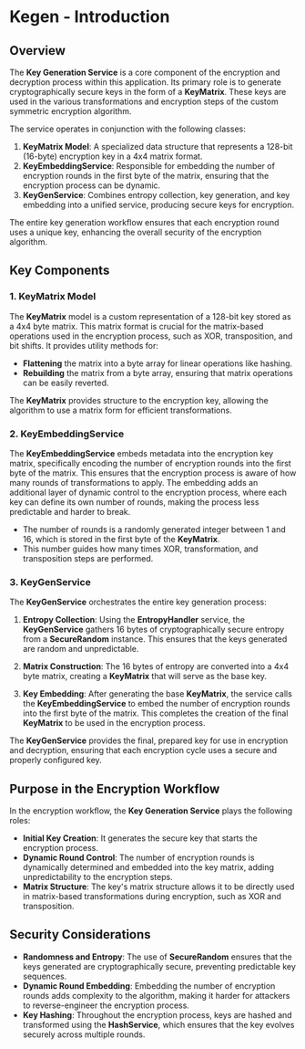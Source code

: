 # Kegen - Introduction

Overview
--------

The **Key Generation Service** is a core component of the encryption and decryption process within this application. Its primary role is to generate cryptographically secure keys in the form of a **KeyMatrix**. These keys are used in the various transformations and encryption steps of the custom symmetric encryption algorithm.

The service operates in conjunction with the following classes:

1.  **KeyMatrix Model**: A specialized data structure that represents a 128-bit (16-byte) encryption key in a 4x4 matrix format.
2.  **KeyEmbeddingService**: Responsible for embedding the number of encryption rounds in the first byte of the matrix, ensuring that the encryption process can be dynamic.
3.  **KeyGenService**: Combines entropy collection, key generation, and key embedding into a unified service, producing secure keys for encryption.

The entire key generation workflow ensures that each encryption round uses a unique key, enhancing the overall security of the encryption algorithm.

Key Components
--------------

### 1\. **KeyMatrix Model**

The **KeyMatrix** model is a custom representation of a 128-bit key stored as a 4x4 byte matrix. This matrix format is crucial for the matrix-based operations used in the encryption process, such as XOR, transposition, and bit shifts. It provides utility methods for:

-   **Flattening** the matrix into a byte array for linear operations like hashing.
-   **Rebuilding** the matrix from a byte array, ensuring that matrix operations can be easily reverted.

The **KeyMatrix** provides structure to the encryption key, allowing the algorithm to use a matrix form for efficient transformations.

### 2\. **KeyEmbeddingService**

The **KeyEmbeddingService** embeds metadata into the encryption key matrix, specifically encoding the number of encryption rounds into the first byte of the matrix. This ensures that the encryption process is aware of how many rounds of transformations to apply. The embedding adds an additional layer of dynamic control to the encryption process, where each key can define its own number of rounds, making the process less predictable and harder to break.

-   The number of rounds is a randomly generated integer between 1 and 16, which is stored in the first byte of the **KeyMatrix**.
-   This number guides how many times XOR, transformation, and transposition steps are performed.

### 3\. **KeyGenService**

The **KeyGenService** orchestrates the entire key generation process:

1.  **Entropy Collection**: Using the **EntropyHandler** service, the **KeyGenService** gathers 16 bytes of cryptographically secure entropy from a **SecureRandom** instance. This ensures that the keys generated are random and unpredictable.

2.  **Matrix Construction**: The 16 bytes of entropy are converted into a 4x4 byte matrix, creating a **KeyMatrix** that will serve as the base key.

3.  **Key Embedding**: After generating the base **KeyMatrix**, the service calls the **KeyEmbeddingService** to embed the number of encryption rounds into the first byte of the matrix. This completes the creation of the final **KeyMatrix** to be used in the encryption process.

The **KeyGenService** provides the final, prepared key for use in encryption and decryption, ensuring that each encryption cycle uses a secure and properly configured key.

Purpose in the Encryption Workflow
----------------------------------

In the encryption workflow, the **Key Generation Service** plays the following roles:

-   **Initial Key Creation**: It generates the secure key that starts the encryption process.
-   **Dynamic Round Control**: The number of encryption rounds is dynamically determined and embedded into the key matrix, adding unpredictability to the encryption steps.
-   **Matrix Structure**: The key's matrix structure allows it to be directly used in matrix-based transformations during encryption, such as XOR and transposition.

Security Considerations
-----------------------

-   **Randomness and Entropy**: The use of **SecureRandom** ensures that the keys generated are cryptographically secure, preventing predictable key sequences.
-   **Dynamic Round Embedding**: Embedding the number of encryption rounds adds complexity to the algorithm, making it harder for attackers to reverse-engineer the encryption process.
-   **Key Hashing**: Throughout the encryption process, keys are hashed and transformed using the **HashService**, which ensures that the key evolves securely across multiple rounds.

